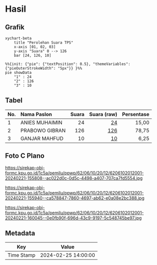 # Hasil

## Grafik

```mermaid
xychart-beta
    title "Perolehan Suara TPS"
    x-axis [01, 02, 03]
    y-axis "Suara" 0 --> 126
    bar [24, 126, 10]
```

```mermaid
%%{init: {"pie": {"textPosition": 0.5}, "themeVariables": {"pieOuterStrokeWidth": "5px"}} }%%
pie showData
    "1" : 24
    "2" : 126
    "3" : 10
```

## Tabel

| No. | Nama Paslon    | Suara | Suara (raw) | Persentase |
|:--- |:-------------- | -----:| -----------:| ----------:|
| 1   | ANIES MUHAIMIN | 24    | [24][p-1]   | 15,00      |
| 2   | PRABOWO GIBRAN | 126   | [126][p-2]  | 78,75      |
| 3   | GANJAR MAHFUD  | 10    | [10][p-3]   | 6,25       |


[p-1]: https://github.com/gigit-pemilu/pemilu-2024-62-kalimantan-tengah/blob/main/pilpres/hitung-suara/sub/62-kalimantan-tengah/sub/06-katingan/sub/10-katingan-kuala/sub/2012-sungai-kaki/sub/001-tps/sub/paslon-1.txt
[p-2]: https://github.com/gigit-pemilu/pemilu-2024-62-kalimantan-tengah/blob/main/pilpres/hitung-suara/sub/62-kalimantan-tengah/sub/06-katingan/sub/10-katingan-kuala/sub/2012-sungai-kaki/sub/001-tps/sub/paslon-2.txt
[p-3]: https://github.com/gigit-pemilu/pemilu-2024-62-kalimantan-tengah/blob/main/pilpres/hitung-suara/sub/62-kalimantan-tengah/sub/06-katingan/sub/10-katingan-kuala/sub/2012-sungai-kaki/sub/001-tps/sub/paslon-3.txt

## Foto C Plano

https://sirekap-obj-formc.kpu.go.id/1c5a/pemilu/ppwp/62/06/10/20/12/6206102012001-20240221-155808--ac022d0c-0d5c-4498-a407-707ca7fd5554.jpg

https://sirekap-obj-formc.kpu.go.id/1c5a/pemilu/ppwp/62/06/10/20/12/6206102012001-20240221-155940--ca578847-7860-4697-ab62-e0a08e2bc388.jpg

https://sirekap-obj-formc.kpu.go.id/1c5a/pemilu/ppwp/62/06/10/20/12/6206102012001-20240221-160045--0e0fb90f-696d-43c9-9197-5c548745be97.jpg


## Metadata

| Key        | Value               |
| ---------- | ------------------- |
| Time Stamp | 2024-02-25 14:00:00 |



